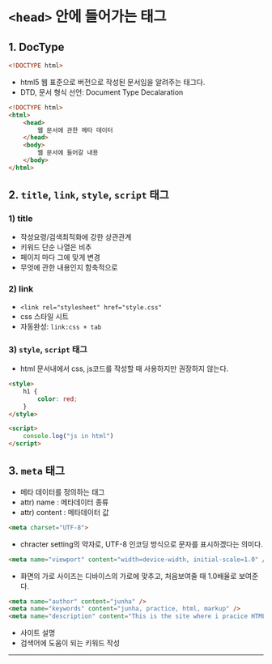 # `<head>` 안에 들어가는 태그

## 1. DocType

```html
<!DOCTYPE html>
```
-   html5 웹 표준으로 버전으로 작성된 문서임을 알려주는 태그다.
-   DTD, 문서 형식 선언: Document Type Decalaration

```html
<!DOCTYPE html>
<html>
    <head>
        웹 문서에 관한 메타 데이터
    </head>
    <body>
        웹 문서에 들어갈 내용
    </body>
</html>
```

## 2. `title`, `link`, `style`, `script` 태그

### 1) title

-   작성요령/검색최적화에 강한 상관관계
-   키워드 단순 나열은 비추
-   페이지 마다 그에 맞게 변경
-   무엇에 관한 내용인지 함축적으로

### 2) link

-   `<link rel="stylesheet" href="style.css" `
-   css 스타일 시트
-   자동완성: `link:css + tab`

### 3) `style`, `script` 태그

-   html 문서내에서 css, js코드를 작성할 때 사용하지만 권장하지 않는다.

```html
<style>
    h1 {
        color: red;
    }
</style>

<script>
    console.log("js in html")
</script>
```

## 3. `meta` 태그
- 메타 데이터를 정의하는 태그
-   attr) name : 메타데이터 종류
-   attr) content : 메타데이터 값

```html
<meta charset="UTF-8">
```

- chracter setting의 약자로, UTF-8 인코딩 방식으로 문자를 표시하겠다는 의미다.

```html
<meta name="viewport" content="width=device-width, initial-scale=1.0" />
```

- 화면의 가로 사이즈는 디바이스의 가로에 맞추고, 처음보여줄 때 1.0배율로 보여준다.

```html
<meta name="author" content="junha" />
<meta name="keywords" content="junha, practice, html, markup" />
<meta name="description" content="This is the site where i pracice HTML " />
```

-   사이트 설명
-   검색어에 도움이 되는 키워드 작성

---